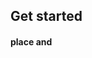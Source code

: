 ## Get started 
#### place <link> and <script> tag in the html file.
#### class = "mt-5"
#### {property}{sides}-{size}
#### <span class="border border-dark> 
#### <p class="bg-info">
#### <div class="border border-dark bg-info">
#### Bootstrap is an easy way to use CSS properties through class objects
